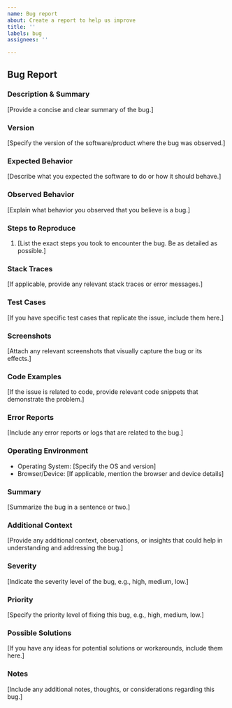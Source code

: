 ```yaml
---
name: Bug report
about: Create a report to help us improve
title: ''
labels: bug
assignees: ''

---
```


## Bug Report

### Description & Summary

[Provide a concise and clear summary of the bug.]

### Version

[Specify the version of the software/product where the bug was observed.]

### Expected Behavior

[Describe what you expected the software to do or how it should behave.]

### Observed Behavior

[Explain what behavior you observed that you believe is a bug.]

### Steps to Reproduce

1. [List the exact steps you took to encounter the bug. Be as detailed as possible.]

### Stack Traces

[If applicable, provide any relevant stack traces or error messages.]

### Test Cases

[If you have specific test cases that replicate the issue, include them here.]

### Screenshots

[Attach any relevant screenshots that visually capture the bug or its effects.]

### Code Examples

[If the issue is related to code, provide relevant code snippets that demonstrate the problem.]

### Error Reports

[Include any error reports or logs that are related to the bug.]

### Operating Environment

- Operating System: [Specify the OS and version]
- Browser/Device: [If applicable, mention the browser and device details]

### Summary

[Summarize the bug in a sentence or two.]

### Additional Context

[Provide any additional context, observations, or insights that could help in understanding and addressing the bug.]

### Severity

[Indicate the severity level of the bug, e.g., high, medium, low.]

### Priority

[Specify the priority level of fixing this bug, e.g., high, medium, low.]

### Possible Solutions

[If you have any ideas for potential solutions or workarounds, include them here.]

### Notes

[Include any additional notes, thoughts, or considerations regarding this bug.]
